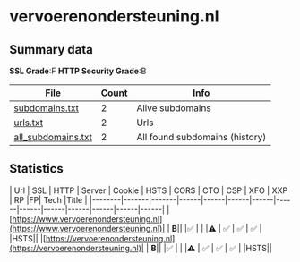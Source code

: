 

# vervoerenondersteuning.nl
## Summary data


**SSL Grade**:F
**HTTP Security Grade**:B


| File       | Count | Info |
|------------|-------|------|
|[subdomains.txt](/data/vervoerenondersteuning.nl/subdomains.txt)|2|Alive subdomains|
|[urls.txt](/data/vervoerenondersteuning.nl/urls.txt)|2|Urls|
|[all_subdomains.txt](/data/vervoerenondersteuning.nl/all_subdomains.txt)|2|All found subdomains (history)|


## Statistics


| Url | SSL | HTTP | Server | Cookie | HSTS | CORS | CTO | CSP | XFO | XXP | RP |FP| Tech |Title |
|--------|-------|-------|------|------|------|------|------|------|------|------|------|------|------|
|[https://www.vervoerenondersteuning.nl](https://www.vervoerenondersteuning.nl)| | **B**|| |:white_check_mark: | | |:warning: | :white_check_mark: | :white_check_mark: | :white_check_mark: | |HSTS||
|[https://vervoerenondersteuning.nl](https://vervoerenondersteuning.nl)| | **B**|| |:white_check_mark: | | |:warning: | :white_check_mark: | :white_check_mark: | :white_check_mark: | |HSTS||